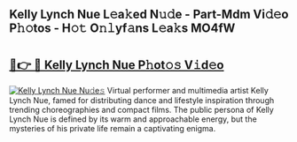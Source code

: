 ## Kelly Lynch Nue L𝚎a𝚔ed N𝚞𝚍e - Part-Mdm Vi𝚍𝚎o P𝚑𝚘tos - H𝚘𝚝 O𝚗𝚕yf𝚊ns L𝚎a𝚔s MO4fW

# <h2><a href="http://kf7vkel.oniu.top/?m=Kelly+Lynch+Nue">🔗👉 🔴 Kelly Lynch Nue P𝚑ot𝚘𝚜 V𝚒d𝚎o</a></h2>

[![Kelly Lynch Nue Nu𝚍e𝚜](https://i.imgur.com/0qMVB7G.gif)](http://kf7vkel.oniu.top/?m=Kelly+Lynch+Nue)
Virtual performer and multimedia artist Kelly Lynch Nue, famed for distributing dance and lifestyle inspiration through trending choreographies and compact films. The public persona of Kelly Lynch Nue is defined by its warm and approachable energy, but the mysteries of his private life remain a captivating enigma.  

